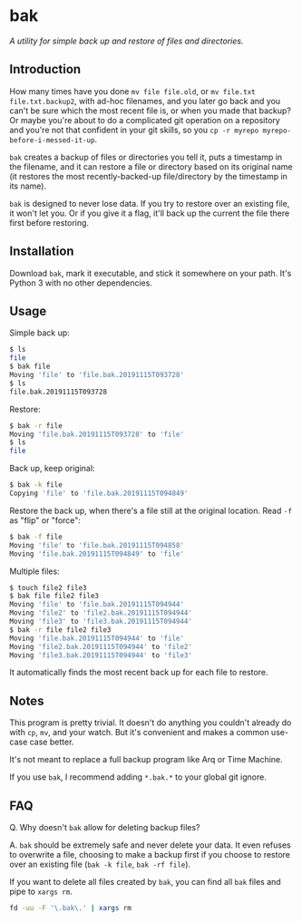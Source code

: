# bak

*A utility for simple back up and restore of files and directories.*

## Introduction

How many times have you done `mv file file.old`, or `mv file.txt
file.txt.backup2`, with ad-hoc filenames, and you later go back and you can't be
sure which the most recent file is, or when you made that backup? Or maybe
you're about to do a complicated git operation on a repository and you're not
that confident in your git skills, so you `cp -r myrepo
myrepo-before-i-messed-it-up`.

`bak` creates a backup of files or directories you tell it, puts a timestamp in
the filename, and it can restore a file or directory based on its original name
(it restores the most recently-backed-up file/directory by the timestamp in its
name).

`bak` is designed to never lose data. If you try to restore over an existing
file, it won't let you. Or if you give it a flag, it'll back up the current the
file there first before restoring.

## Installation

Download `bak`, mark it executable, and stick it somewhere on your path. It's
Python 3 with no other dependencies.

## Usage

Simple back up:

```bash
$ ls
file
$ bak file
Moving 'file' to 'file.bak.20191115T093728'
$ ls
file.bak.20191115T093728
```

Restore:

```bash
$ bak -r file
Moving 'file.bak.20191115T093728' to 'file'
$ ls
file
```

Back up, keep original:

```bash
$ bak -k file
Copying 'file' to 'file.bak.20191115T094849'
```

Restore the back up, when there's a file still at the original location. Read
`-f` as "flip" or "force":

```bash
$ bak -f file
Moving 'file' to 'file.bak.20191115T094858'
Moving 'file.bak.20191115T094849' to 'file'
```

Multiple files:

```bash
$ touch file2 file3
$ bak file file2 file3
Moving 'file' to 'file.bak.20191115T094944'
Moving 'file2' to 'file2.bak.20191115T094944'
Moving 'file3' to 'file3.bak.20191115T094944'
$ bak -r file file2 file3
Moving 'file.bak.20191115T094944' to 'file'
Moving 'file2.bak.20191115T094944' to 'file2'
Moving 'file3.bak.20191115T094944' to 'file3'
```

It automatically finds the most recent back up for each file to restore.

## Notes

This program is pretty trivial. It doesn't do anything you couldn't already do
with `cp`, `mv`, and your watch. But it's convenient and makes a common use-case
case better.

It's not meant to replace a full backup program like Arq or Time Machine.

If you use `bak`, I recommend adding `*.bak.*` to your global git ignore.

## FAQ

Q. Why doesn't `bak` allow for deleting backup files?

A. `bak` should be extremely safe and never delete your data. It even refuses to
overwrite a file, choosing to make a backup first if you choose to restore over
an existing file (`bak -k file`, `bak -rf file`).

If you want to delete all files created by `bak`, you can find all `bak` files
and pipe to `xargs rm`.

```bash
fd -uu -F '\.bak\.' | xargs rm
```
